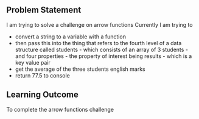 ## Problem Statement
I am trying to solve a challenge on arrow functions
Currently I am trying to
- convert a string to a variable with a function
- then pass this into the thing
    that refers to the fourth level of a
    data structure called students
        - which consists of an array of 3 students
        - and four properties
            - the property of interest being results
                - which is a key value pair
- get the average of the three students 
  english marks
- return 77.5 to console

## Learning Outcome
To complete the arrow functions challenge